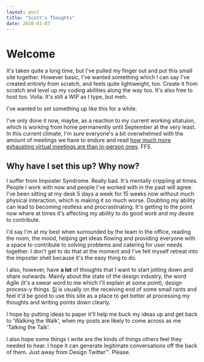 ```yaml
---
layout: post
title: "Scott's Thoughts"
date: 2020-01-07
---
```


<h1>Welcome</h1>

<p>It's taken quite a long time, but I've pulled my finger out and put this small site together. However basic, I've wanted something which I can say I've created entirely from scratch, and feels quite lightweight, too. Create it from scratch and level up my coding abilities along the way too. It's also free to host too. Voila. It's still a WIP as I type, but meh.</p> 

<p>I've wanted to set something up like this for a while.</p>

<p>I've only done it now, maybe, as a reaction to my current working sitatuion, which is working from home permanently until September at the very least. In this current climate, I'm sure everyone's a bit overwhelmed with the amount of meetings we have to endure and read <a href="https://www.bbc.com/worklife/article/20200421-why-zoom-video-chats-are-so-exhausting">how much more exhausting virtual meetings are than in-person ones</a>. FFS.</p>

<h2>Why have I set this up? Why now?</h2>

<p>I suffer from Imposter Syndrome. Really bad. It's mentally crippling at times. People I work with now and people I've worked with in the past will agree. I've been sitting at my desk 5 days a week for 15 weeks now without much physical interaction, which is making it so much worse. Doubting my ability can lead to becoming restless and procrastinating. It's getting to the point now where at times it's affecting my ability to do good work and my desire to contribute.</p>

<p>I'd say I'm at my best when surrounded by the team in the office, reading the room, the mood, helping get ideas flowing and providing everyone with a space to contribute to solving problems and catering for user needs together. I don't get to do that at the moment and I've felt myself retreat into the imposter shell because it's the easy thing to do.</p>

<p>I also, however, have <strong>a lot</strong> of thoughts that I want to start jotting down and share outwards. Mainly about the state of the design industry, the word Agile (it's a swear word to me which I'll explain at some point), design process-y things. <a href="https://twitter.com/OfficeOfWilson">Si</a> is usually on the receiving end of some small rants and feel it'd be good to use this site as a place to get better at processing my thoughts and writing points down clearly.</p>

<p>I hope by putting ideas to paper it'll help me buck my ideas up and get back to 'Walking the Walk', when my posts are likely to come across as me 'Talking the Talk'.</p>

<p>I also hope some things I write are the kinds of things others feel they needed to hear. I hope it can generate legitimate conversations off the back of them. Just away from Design Twitter™. Please.</p>

